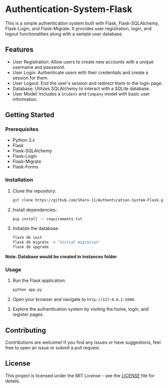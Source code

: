 # Authentication-System-Flask

This is a simple authentication system built with Flask, Flask-SQLAlchemy, Flask-Login, and Flask-Migrate. It provides user registration, login, and logout functionalities along with a sample user database.

## Features

- User Registration: Allow users to create new accounts with a unique username and password.
- User Login: Authenticate users with their credentials and create a session for them.
- User Logout: End the user's session and redirect them to the login page.
- Database: Utilizes SQLAlchemy to interact with a SQLite database.
- User Model: Includes a `Student` and `Company` model with basic user information.

## Getting Started

### Prerequisites

- Python 3.x
- Flask
- Flask-SQLAlchemy
- Flask-Login
- Flask-Migrate
- Flask-Forms

### Installation

1. Clone the repository:

   ```bash
   git clone https://github.com/Sharo-11/Authentication-System-Flask.git
   ```

2. Install dependencies:

   ```bash
   pip install -r requirements.txt
   ```

3. Initialize the database:

   ```bash
   flask db init
   flask db migrate -m "Initial migration"
   flask db upgrade
   ```
**Note: Database would be created in instances folder**


### Usage

1. Run the Flask application:

   ```bash
   python app.py
   ```

2. Open your browser and navigate to `http://127.0.0.1:5000`.

3. Explore the authentication system by visiting the home, login, and register pages.

## Contributing

Contributions are welcome! If you find any issues or have suggestions, feel free to open an issue or submit a pull request.

## License

This project is licensed under the MIT License - see the [LICENSE](LICENSE) file for details.

